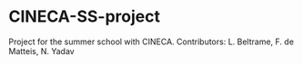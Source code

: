 # CINECA-SS-project
Project for the summer school with CINECA. Contributors: L. Beltrame, F. de Matteis, N. Yadav
